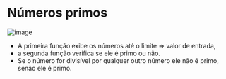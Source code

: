 # Números primos
![image](https://user-images.githubusercontent.com/95503135/188458099-de57ce04-8116-4edd-91bb-22091bcab75f.png)

* A primeira função exibe os números até o limite => valor de entrada,
* a segunda função verifica se ele é primo ou não.
* Se o número for divisível por qualquer outro número ele não é primo, senão ele é primo.
